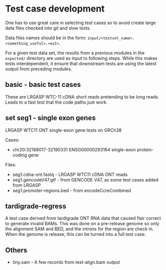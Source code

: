 # Test case development

One has to use great care in selecting test cases so to avoid create
large data files checked into git and slow tests.

Data files names should be in the form:
`input/<testset_name>.<something_useful>.<ext>`.

For a given test data set, the results from a previous modules in the
`expected/` directory are used as input to following steps.  While this makes
tests interdependent, it ensure that downstream tests are using the latest
output from preceding modules.

## basic - basic test cases
These are LRGASP WTC-11 cDNA short reads pretending to be long 
reads.  Leads to a fast test that the code paths just work.

## set seg1 - single exon genes
LRGASP WTC11 ONT single-exon gene tests on GRCh38

Cases:
* chr20:32188017-32190331 ENSG00000293164 single-exon protein-coding gene

Files:
* seg1.cdna-ont.fastq -  LRGASP WTC11 cDNA ONT reads
* seg1.gencodeV47.gtf - from GENCODE V47, as some test cases added from LRGASP
* seg1.promoter-regions.bed - from encodeCcreCombined

## tardigrade-regress
A test case derived from tardigrade ONT RNA data that caused flair correct to
generate invalid BAMs.  This was done on a pre-release genome so only the
alignment SAM and BED, and the introns for the region are check in.  When the
genome is release, this can be turned into a full test case.

## Others
* tiny.sam - A few records from test-align.bam output
